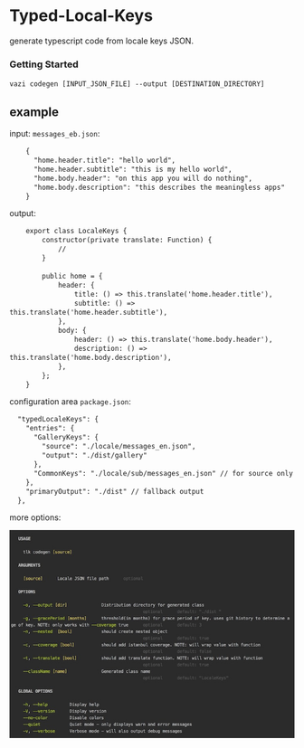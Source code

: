 # Typed-Local-Keys

generate typescript code from locale keys JSON.


### Getting Started

```
vazi codegen [INPUT_JSON_FILE] --output [DESTINATION_DIRECTORY]
```

## example

input: `messages_eb.json`:

```
    {
      "home.header.title": "hello world",
      "home.header.subtitle": "this is my hello world",
      "home.body.header": "on this app you will do nothing",
      "home.body.description": "this describes the meaningless apps"
    }
```

output:
```
    export class LocaleKeys {
        constructor(private translate: Function) {
            //
        }

        public home = {
            header: {
                title: () => this.translate('home.header.title'),
                subtitle: () => this.translate('home.header.subtitle'),
            },
            body: {
                header: () => this.translate('home.body.header'),
                description: () => this.translate('home.body.description'),
            },
        };
    }

```

configuration area `package.json`:
```
  "typedLocaleKeys": {
    "entries": {
      "GalleryKeys": {
        "source": "./locale/messages_en.json",
        "output": "./dist/gallery"
      },
      "CommonKeys": "./locale/sub/messages_en.json" // for source only
    },
    "primaryOutput": "./dist" // fallback output
  },
```

more options:

![Alt caporal usage](images/caporal-usage.jpeg?raw=true "Caporal usage")
